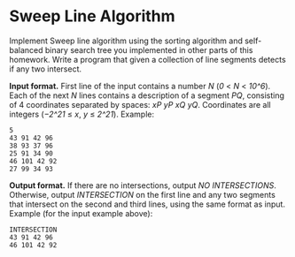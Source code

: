 # Sweep Line Algorithm
Implement Sweep line algorithm using the sorting algorithm and self-balanced binary search tree you implemented in other parts of this homework. Write a program that given a collection of line segments detects if any two intersect.

**Input format.** First line of the input contains a number *N* (*0* < *N* < *10^6*). Each of the next *N* lines contains a description of a segment *PQ*, consisting of 4 coordinates separated by spaces: *xP yP xQ yQ*. Coordinates are all integers (*−2^21* ≤ *x*, *y* ≤ *2^21*).
Example:
```
5
43 91 42 96
38 93 37 96
25 91 34 90
46 101 42 92
27 99 34 93
```
**Output format.** If there are no intersections, output *NO INTERSECTIONS*. Otherwise, output *INTERSECTION* on the first line and any two segments that intersect on the second and third lines, using the same format as input.
Example (for the input example above):
```
INTERSECTION
43 91 42 96
46 101 42 92
```

